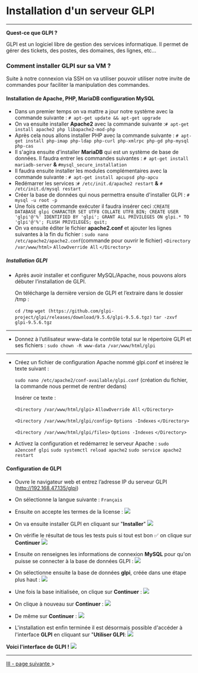 # Installation d'un serveur GLPI
---

**Quest-ce que GLPI ?**

GLPI est un logiciel libre de gestion des services informatique.
Il permet de gérer des tickets, des postes, des domaines, des lignes, etc...


### Comment installer GLPI sur sa VM ?

Suite à notre connexion via SSH on va utiliser pouvoir utiliser notre invite de commandes pour faciliter la manipulation des commandes.


#### Installation de Apache, PHP, MariaDB configuration MySQL
- Dans un premier temps on va mattre a jour notre système avec la commande suivante : ```# apt-get update && apt-get upgrade ```
- On va ensuite installer **Apache2** avec la commande suivante :```# apt-get install apache2 php libapache2-mod-php```
- Après cela nous allons installer PHP avec la commande suivante : 
```# apt-get install php-imap php-ldap php-curl php-xmlrpc php-gd php-mysql php-cas```
- Il s'agira ensuite d'installer **MariaDB** qui est un système de base de données. Il faudra entrer les commandes suivantes : ```# apt-get install mariadb-server``` **&** ```#mysql_secure_installation```
- Il faudra ensuite installer les modules complémentaires avec la commande suivante : ```# apt-get install apcupsd php-apcu```
- Redémarrer les services :```# /etc/init.d/apache2 restart``` **&** ```# /etc/init.d/mysql restart```
- Créer la base de données qui nous permettra ensuite d'installer GLPI : ```# mysql -u root -p```
- Une fois cette commande exécuter il faudra insérer ceci :```CREATE DATABASE glpi CHARACTER SET UTF8 COLLATE UTF8_BIN;
CREATE USER 'glpi'@'%' IDENTIFIED BY 'glpi';
GRANT ALL PRIVILEGES ON glpi.* TO 'glpi'@'%';
FLUSH PRIVILEGES;
quit;```
- On va ensuite éditer le fichier **apache2.conf** et ajouter les lignes suivantes à la fin du fichier : 
  ```sudo nano /etc/apache2/apache2.conf```(commande pour ouvrir le fichier) 
	```<Directory /var/www/html>```
 	```AllowOverride All```
	```</Directory>```

##### Installation GLPI 

- Après avoir installer et configurer MySQL/Apache, nous pouvons alors débuter l’installation de GLPI.

  On télécharge la dernière version de GLPI et l’extraire dans le dossier /tmp : 

  ```cd /tmp```
```wget (https://github.com/glpi-project/glpi/releases/download/9.5.6/glpi-9.5.6.tgz)```
  ```tar -zxvf glpi-9.5.6.tgz```
---
- Donnez à l’utilisateur www-data le contrôle total sur le répertoire GLPI et ses fichiers : 
  ```sudo chown -R www-data /var/www/html/glpi```
---
- Créez un fichier de configuration Apache nommé glpi.conf et insérez le texte suivant :

  ```sudo nano /etc/apache2/conf-available/glpi.conf``` (création du fichier, la commande nous permet de rentrer dedans)

  Insérer ce texte :

  ```<Directory /var/www/html/glpi>```
   ```AllowOverride All```
  ```</Directory>```

  ```<Directory /var/www/html/glpi/config>```
  ```Options -Indexes```
 ```</Directory>```

  ```<Directory /var/www/html/glpi/files>```
  ```Options -Indexes```
  ```</Directory>```

- Activez la configuration et redémarrez le serveur Apache :
```sudo a2enconf glpi```
```sudo systemctl reload apache2```
```sudo service apache2 restart ```


#### Configuration de GLPI 

- Ouvre le navigateur web et entrez l’adresse IP du serveur GLPI (http://192.168.47.135/glpi)

- On sélectionne la langue suivante :
```Français```

- Ensuite on accepte les termes de la license :
![](Img/glpi1.PNG)

- On va ensuite installer GLPI en cliquant sur "**Installer**"
![](Img/glpi2.PNG)

- On vérifie le résultat de tous les tests puis si tout est bon ✅ on clique sur **Continuer**
![](Img/glpi3.PNG)

- Ensuite on renseignes les informations de connexion **MySQL** pour qu'on puisse se connecter à la base de données GLPI :
![](Img/glpi4.PNG)

- On sélectionne ensuite la base de données **glpi**, créée dans une étape plus haut : 
![](Img/glpi5.PNG)

- Une fois la base initialisée, on clique sur **Continuer** :
![](Img/glpi6.PNG)

- On clique à nouveau sur **Continuer** : 
![](Img/glpi7.PNG)

- De même sur **Continuer** :
![](Img/glpi8.PNG)

- L'installation est enfin terminée il est désormais possible d'accéder à l'interface **GLPI** en cliquant sur "**Utiliser GLPI**: 
![](Img/glpi9..PNG)

**Voici l'interface de GLPI !**
![](Img/glpinterface.PNG)

---

[III - page suivante ](https://github.com/Anescoo/Linux-B2-TP1/blob/main/ETAPE5.md) >